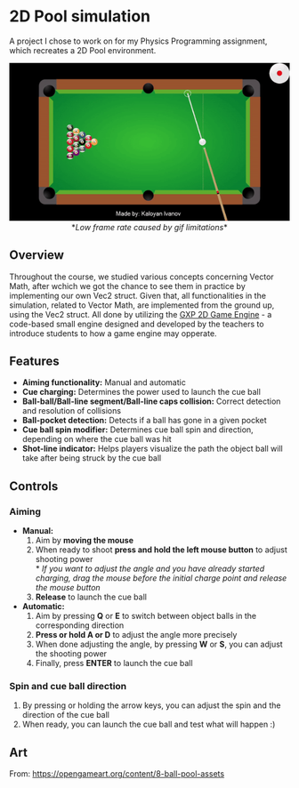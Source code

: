 # 2D Pool simulation

A project I chose to work on for my Physics Programming assignment, which recreates a 2D Pool environment.

<p align="center">
  <img src="Media/demo.gif"><br/>
  *<i>Low frame rate caused by gif limitations</i>*
</p>

## Overview

Throughout the course, we studied various concepts concerning Vector Math, after wchich we got the chance to see them in practice by implementing our own Vec2 struct. Given that, all functionalities in the simulation, related to Vector Math, are implemented from the ground up, using the Vec2 struct. All done by utilizing the [GXP 2D Game Engine](https://github.com/zntKI/PhysicsProgrammingProject/tree/main/GXPEngine/GXPEngine) - a code-based small engine designed and developed by the teachers to introduce students to how a game engine may opperate.

## Features

- **Aiming functionality:** Manual and automatic
- **Cue charging:** Determines the power used to launch the cue ball
- **Ball-ball/Ball-line segment/Ball-line caps collision:** Correct detection and resolution of collisions
- **Ball-pocket detection:** Detects if a ball has gone in a given pocket
- **Cue ball spin modifier:** Determines cue ball spin and direction, depending on where the cue ball was hit
- **Shot-line indicator:** Helps players visualize the path the object ball will take after being struck by the cue ball

## Controls

### Aiming
- **Manual:**
  1. Aim by **moving the mouse**
  2. When ready to shoot **press and hold the left mouse button** to adjust shooting power<br/>* *If you want to adjust the angle and you have already started charging, drag the mouse before the initial charge point and release the mouse button*
  3. **Release** to launch the cue ball
- **Automatic:**
  1. Aim by pressing **Q** or **E** to switch between object balls in the corresponding direction
  2. **Press or hold A or D** to adjust the angle more precisely
  3. When done adjusting the angle, by pressing **W** or **S**, you can adjust the shooting power
  4. Finally, press **ENTER** to launch the cue ball

### Spin and cue ball direction
1. By pressing or holding the arrow keys, you can adjust the spin and the direction of the cue ball
2. When ready, you can launch the cue ball and test what will happen :)

## Art
From: https://opengameart.org/content/8-ball-pool-assets
